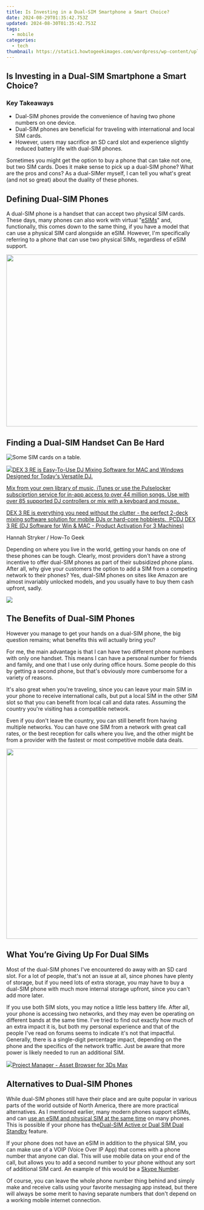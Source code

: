 ```yaml
---
title: Is Investing in a Dual-SIM Smartphone a Smart Choice?
date: 2024-08-29T01:35:42.753Z
updated: 2024-08-30T01:35:42.753Z
tags:
  - mobile
categories:
  - tech
thumbnail: https://static1.howtogeekimages.com/wordpress/wp-content/uploads/2024/06/a-phone-with-two-sim-cards.jpg
---
```


## Is Investing in a Dual-SIM Smartphone a Smart Choice?

### Key Takeaways

* Dual-SIM phones provide the convenience of having two phone numbers on one device.
* Dual-SIM phones are beneficial for traveling with international and local SIM cards.
* However, users may sacrifice an SD card slot and experience slightly reduced battery life with dual-SIM phones.

 Sometimes you might get the option to buy a phone that can take not one, but two SIM cards. Does it make sense to pick up a dual-SIM phone? What are the pros and cons? As a dual-SIMer myself, I can tell you what's great (and not so great) about the duality of these phones.

##  Defining Dual-SIM Phones

 A dual-SIM phone is a handset that can accept two physical SIM cards. These days, many phones can also work with virtual "[eSIMs](https://blog-min.techidaily.com/how-to-retrieve-lost-files-from-honor-x50-gt-by-fonelab-android-recover-data/)" and, functionally, this comes down to the same thing, if you have a model that can use a physical SIM card alongside an eSIM. However, I'm specifically referring to a phone that can use two physical SIMs, regardless of eSIM support.

<!-- affiliate ads begin -->
<a href="https://ukaidot.sjv.io/c/5597632/1793234/19578" target="_top" id="1793234"><img src="//a.impactradius-go.com/display-ad/19578-1793234" border="0" alt="" width="678" height="452"/></a><img height="0" width="0" src="https://imp.pxf.io/i/5597632/1793234/19578" style="position:absolute;visibility:hidden;" border="0" />
<!-- affiliate ads end -->
##  Finding a Dual-SIM Handset Can Be Hard

![Some SIM cards on a table.](https://static1.howtogeekimages.com/wordpress/wp-content/uploads/2023/10/52848137146_aeaa5755be_o.jpg) 

<!-- affiliate ads begin -->
<a href="https://shop.pcdj.com/order/checkout.php?PRODS=4698827&QTY=1&AFFILIATE=108875&CART=1"> <img src="https://secure.avangate.com/images/merchant/47f4b6321e9fd8e8f7326a6adc1a7c1e/products/dex3REpage-newmainscreenshot.png" border="0">DEX 3 RE is Easy-To-Use DJ Mixing Software for MAC and Windows Designed for Today's Versatile DJ. 

 Mix from your own library of music, iTunes or use the Pulselocker subsciprtion service for in-app access to over 44 million songs. Use with over 85 supported DJ controllers or mix with a keyboard and mouse.  

 DEX 3 RE is everything you need without the clutter - the perfect 2-deck mixing software solution for mobile DJs or hard-core hobbiests.  
 PCDJ DEX 3 RE (DJ Software for Win & MAC - Product Activation For 3 Machines)</a>
<!-- affiliate ads end -->
Hannah Stryker / How-To Geek  
  
 Depending on where you live in the world, getting your hands on one of these phones can be tough. Clearly, most providers don't have a strong incentive to offer dual-SIM phones as part of their subsidized phone plans. After all, why give your customers the option to add a SIM from a competing network to their phones? Yes, dual-SIM phones on sites like Amazon are almost invariably unlocked models, and you usually have to buy them cash upfront, sadly.

<!-- affiliate ads begin -->
<a href="https://shop.systoolsgroup.com/affiliate.php?ACCOUNT=SYSTOOBY&AFFILIATE=108875&PATH=https%3A%2F%2Fwww.systoolsgroup.com%3FAFFILIATE%3D108875%26RESOURCE%3D%2BSysTools%2BOutlook%2BRecovery"><img src="https://www.systoolsgroup.com/box/outlook-recovery.png" border="0"></a>
<!-- affiliate ads end -->
##  The Benefits of Dual-SIM Phones

 However you manage to get your hands on a dual-SIM phone, the big question remains; what benefits this will actually bring you?

 For me, the main advantage is that I can have two different phone numbers with only one handset. This means I can have a personal number for friends and family, and one that I use only during office hours. Some people do this by getting a second phone, but that's obviously more cumbersome for a variety of reasons.

 It's also great when you're traveling, since you can leave your main SIM in your phone to receive international calls, but put a local SIM in the other SIM slot so that you can benefit from local call and data rates. Assuming the country you're visiting has a compatible network.

 Even if you don't leave the country, you can still benefit from having multiple networks. You can have one SIM from a network with great call rates, or the best reception for calls where you live, and the other might be from a provider with the fastest or most competitive mobile data deals.

<!-- affiliate ads begin -->
<a href="https://appsumo.8odi.net/c/5597632/2087407/7443" target="_top" id="2087407"><img src="//a.impactradius-go.com/display-ad/7443-2087407" border="0" alt="" width="600" height="500"/></a><img height="0" width="0" src="https://appsumo.8odi.net/i/5597632/2087407/7443" style="position:absolute;visibility:hidden;" border="0" />
<!-- affiliate ads end -->
##  What You’re Giving Up For Dual SIMs

 Most of the dual-SIM phones I've encountered do away with an SD card slot. For a lot of people, that's not an issue at all, since phones have plenty of storage, but if you need lots of extra storage, you may have to buy a dual-SIM phone with much more internal storage upfront, since you can't add more later.

 If you use both SIM slots, you may notice a little less battery life. After all, your phone is accessing two networks, and they may even be operating on different bands at the same time. I've tried to find out exactly how much of an extra impact it is, but both my personal experience and that of the people I've read on forums seems to indicate it's not that impactful. Generally, there is a single-digit percentage impact, depending on the phone and the specifics of the network traffic. Just be aware that more power is likely needed to run an additional SIM.

<!-- affiliate ads begin -->
<a href="https://secure.2checkout.com/order/checkout.php?PRODS=4709458&QTY=1&AFFILIATE=108875&CART=1"><img src="https://3d-kstudio.com/wp-content/uploads/2014/02/Project-Manager-3D-Models-4-800x800.jpg" border="0">Project Manager - Asset Browser for 3Ds Max</a>
<!-- affiliate ads end -->
##  Alternatives to Dual-SIM Phones

 While dual-SIM phones still have their place and are quite popular in various parts of the world outside of North America, there are more practical alternatives. As I mentioned earlier, many modern phones support eSIMs, and can [use an eSIM and physical SIM at the same time](https://support.apple.com/en-us/109317) on many phones. This is possible if your phone has the[Dual-SIM Active or Dual SIM Dual Standby](https://shop-links.co/link/?exclusive=1&publisher_slug=itechdaily19598&url=https%3A%2F%2Fwww.samsung.com%2Fin%2Fsupport%2Fmobile-devices%2Fwhat-is-the-meaning-of-dual-standby-phone%2F) feature.

 If your phone does not have an eSIM in addition to the physical SIM, you can make use of a VOIP (Voice Over IP App) that comes with a phone number that anyone can dial. This will use mobile data on your end of the call, but allows you to add a second number to your phone without any sort of additional SIM card. An example of this would be a [Skype Number](https://www.skype.com/en/features/online-number/).

 Of course, you can leave the whole phone number thing behind and simply make and receive calls using your favorite messaging app instead, but there will always be some merit to having separate numbers that don't depend on a working mobile internet connection.

<ins class="adsbygoogle"
     style="display:block"
     data-ad-format="autorelaxed"
     data-ad-client="ca-pub-7571918770474297"
     data-ad-slot="1223367746"></ins>



<ins class="adsbygoogle"
     style="display:block"
     data-ad-client="ca-pub-7571918770474297"
     data-ad-slot="8358498916"
     data-ad-format="auto"
     data-full-width-responsive="true"></ins>


